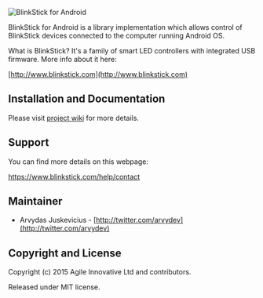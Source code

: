 ![BlinkStick for Android](https://www.blinkstick.com/system/resources/logos/blinkstick-android.png)

BlinkStick for Android is a library implementation which allows control of BlinkStick devices connected to the computer running Android OS.

What is BlinkStick? It's a family of smart LED controllers with integrated USB firmware. More info about it here:

[http://www.blinkstick.com](http://www.blinkstick.com)

Installation and Documentation
----

Please visit [project wiki](https://github.com/arvydas/blinkstick-android/wiki) for more details.

Support
----

You can find more details on this webpage:

https://www.blinkstick.com/help/contact


## Maintainer

* Arvydas Juskevicius - [http://twitter.com/arvydev](http://twitter.com/arvydev)

## Copyright and License

Copyright (c) 2015 Agile Innovative Ltd and contributors.

Released under MIT license. 
